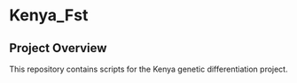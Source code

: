 # Kenya_Fst

## Project Overview
This repository contains scripts for the Kenya genetic differentiation project.
